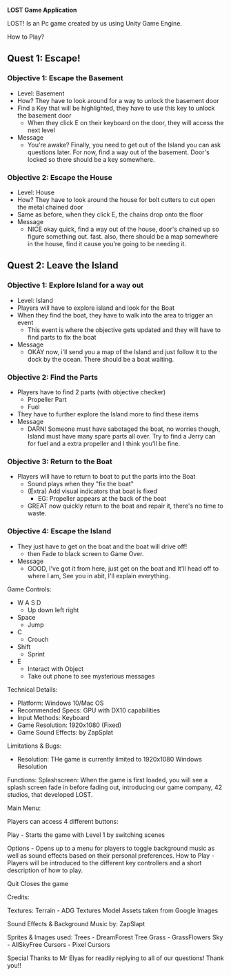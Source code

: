 **LOST Game Application**

LOST! Is an Pc game created by us using Unity Game Engine. 

How to Play? 

## Quest 1: Escape!

### Objective 1: Escape the Basement

- Level: Basement
- How? They have to look around for a way to unlock the basement door
- Find a Key that will be highlighted, they have to use this key to unlock the basement door
    - When they click E on their keyboard on the door, they will access the next level
- Message
    - You're awake? Finally, you need to get out of the Island you can ask questions later. For now, find a way out of the basement. Door's locked so there should be a key somewhere.

### Objective 2: Escape the House

- Level: House
- How? They have to look around the house for bolt cutters to cut open the metal chained door
- Same as before, when they click E, the chains drop onto the floor
- Message
    - NICE okay quick, find a way out of the house, door's chained up so figure something out. fast. also, there should be a map somewhere in the house, find it cause you're going to be needing it.

## Quest 2: Leave the Island

### Objective 1: Explore Island for a way out

- Level: Island
- Players will have to explore island and look for the Boat
- When they find the boat, they have to walk into the area to trigger an event
    - This event is where the objective gets updated and they will have to find parts to fix the boat
- Message
    - OKAY now, i'll send you a map of the Island and just follow it to the dock by the ocean. There should be a boat waiting.

### Objective 2: Find the Parts

- Players have to find 2 parts (with objective checker)
    - Propeller Part
    - Fuel
- They have to further explore the Island more to find these items
- Message
    - DARN! Someone must have sabotaged the boat, no worries though, Island must have many spare parts all over. Try to find a Jerry can for fuel and a extra propeller and I think you'll be fine.

### Objective 3: Return to the Boat

- Players will have to return to boat to put the parts into the Boat
    - Sound plays when they "fix the boat"
    - (Extra) Add visual indicators that boat is fixed
        - EG: Propeller appears at the back of the boat
    - GREAT now quickly return to the boat and repair it, there's no time to waste.

### Objective 4: Escape the Island

- They just have to get on the boat and the boat will drive off!
    - then Fade to black screen to Game Over.
- Message
    - GOOD, I've got it from here, just get on the boat and It'll head off to where I am, See you in abit, I'll explain everything.
    
Game Controls: 
- W A S D
    - Up down left right
- Space
    - Jump
- C
    - Crouch
- Shift
    - Sprint
- E
    - Interact with Object
    - Take out phone to see mysterious messages
    
Technical Details: 
- Platform: Windows 10/Mac OS
- Recommended Specs: GPU with DX10 capabilities 
- Input Methods: Keyboard
- Game Resolution: 1920x1080 (Fixed) 
- Game Sound Effects: by ZapSplat

Limitations & Bugs: 
- Resolution: THe game is currently limited to 1920x1080 Windows Resolution

Functions: 
Splashscreen:
When the game is first loaded, you will see a splash screen fade in before fading out, introducing our game company, 42 studios, that developed LOST.

Main Menu:

Players can access 4 different buttons: 

Play - Starts the game with Level 1 by switching scenes

Options - Opens up to a menu for players to toggle background music as well as sound effects based on their personal preferences.
How to Play - Players will be introduced to the different key controllers and a short description of how to play.

Quit
Closes the game

Credits: 

Textures: 
Terrain - ADG Textures
Model Assets taken from Google Images

Sound Effects & Background Music by:
ZapSlapt

Sprites & Images used:
Trees - DreamForest Tree
Grass - GrassFlowers
Sky - AllSkyFree
Cursors - Pixel Cursors

Special Thanks to Mr Elyas for readily replying to all of our questions! Thank you!!


